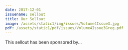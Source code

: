 ```yaml
---
date: 2017-12-01
issuename: sellout
title: Our Sellout
image: /assets/static1/img/issues/Volume4Issue3.jpg
pdf: /assets/static1/pdf/issues/Volume4Issue3Greg.pdf
---
```


This sellout has been sponsored by...